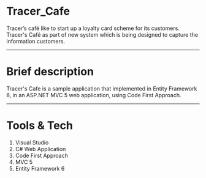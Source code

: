 # Tracer_Cafe
Tracer’s café like to start up a loyalty card scheme for its customers. Tracer's Café as part of new system which is being designed to capture the information customers.

****

# Brief description
Tracer's Cafe is a sample application that implemented in Entity Framework 6, in an ASP.NET MVC 5 web application, using Code First Approach.


****

# Tools & Tech
 1. Visual Studio
 2. C# Web Application
 3. Code First Approach
 4. MVC 5
 5. Entity Framework 6
